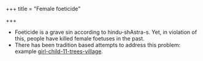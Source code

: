 +++
title = "Female foeticide"

+++
- Foeticide is a grave sin according to hindu-shAstra-s. Yet, in violation of this, people have killed female foetuses in the past.
- There has been tradition based attempts to address this problem: example [girl-child-11-trees-village](http://www.folomojo.com/indias-other-daughters/).
